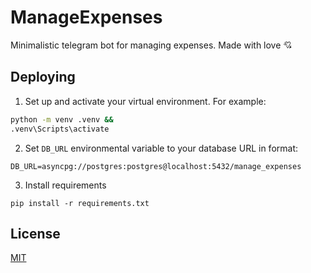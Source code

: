# ManageExpenses
Minimalistic telegram bot for managing expenses. Made with love 💘

## Deploying
1. Set up and activate your virtual environment. For example:
```bash
python -m venv .venv &&
.venv\Scripts\activate
```
2. Set `DB_URL` environmental variable to your database URL in format:
```
DB_URL=asyncpg://postgres:postgres@localhost:5432/manage_expenses
```
3. Install requirements
```
pip install -r requirements.txt
```

## License

[MIT](https://choosealicense.com/licenses/mit/)